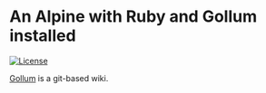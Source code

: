 # An Alpine with Ruby and Gollum installed

[![License](https://img.shields.io/badge/License-BSD%203--Clause-blue.svg)](Dockerfile)

[Gollum](https://github.com/gollum/gollum) is a git-based wiki.
